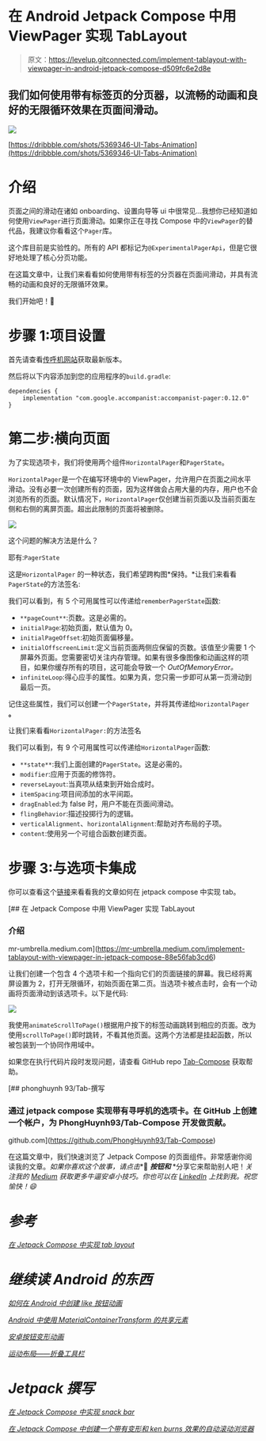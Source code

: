 # 在 Android Jetpack Compose 中用 ViewPager 实现 TabLayout

> 原文：<https://levelup.gitconnected.com/implement-tablayout-with-viewpager-in-android-jetpack-compose-d509fc6e2d8e>

## 我们如何使用带有标签页的分页器，以流畅的动画和良好的无限循环效果在页面间滑动。

![](img/86c367743da597b41175b541ebbef9a5.png)

[https://dribbble.com/shots/5369346-UI-Tabs-Animation](https://dribbble.com/shots/5369346-UI-Tabs-Animation)

# 介绍

页面之间的滑动在诸如 onboarding、设置向导等 ui 中很常见…我想你已经知道如何使用`ViewPager`进行页面滑动。如果你正在寻找 Compose 中的`ViewPager`的替代品，我建议你看看这个`Pager`库。

这个库目前是实验性的。所有的 API 都标记为`@ExperimentalPagerApi`，但是它很好地处理了核心分页功能。

在这篇文章中，让我们来看看如何使用带有标签的分页器在页面间滑动，并具有流畅的动画和良好的无限循环效果。

我们开始吧！🥰

# 步骤 1:项目设置

首先请查看[传呼机网站](https://github.com/google/accompanist/tree/main/pager)获取最新版本。

然后将以下内容添加到您的应用程序的`build.gradle`:

```
dependencies {
    implementation "com.google.accompanist:accompanist-pager:0.12.0"
}
```

# 第二步:横向页面

为了实现选项卡，我们将使用两个组件`HorizontalPager`和`PagerState`。

`HorizontalPager`是一个在编写环境中的 ViewPager，允许用户在页面之间水平滑动。没有必要一次创建所有的页面，因为这样做会占用大量的内存，用户也不会浏览所有的页面。默认情况下，`HorizontalPager`仅创建当前页面以及当前页面左侧和右侧的离屏页面。超出此限制的页面将被删除。

![](img/dc063e9ee24e9299d87e4ac196d485fd.png)

这个问题的解决方法是什么？

耶有:`PagerState`

这是`HorizontalPager` 的一种状态，我们希望跨构图*保持。*让我们来看看`PagerState`的方法签名:

我们可以看到，有 5 个可用属性可以传递给`rememberPagerState`函数:

*   `**pageCount**`:页数。这是必需的。
*   `initialPage`:初始页面，默认值为 0。
*   `initialPageOffset`:初始页面偏移量。
*   `initialOffscreenLimit`:定义当前页面两侧应保留的页数。该值至少需要 1 个屏幕外页面。您需要密切关注内存管理。如果有很多像图像和动画这样的项目，如果你缓存所有的项目，这可能会导致一个 *OutOfMemoryError。*
*   `infiniteLoop`:得心应手的属性。如果为真，您只需一步即可从第一页滑动到最后一页。

记住这些属性，我们可以创建一个`PagerState`，并将其传递给`HorizontalPager` **。**

让我们来看看`HorizontalPager:`的方法签名

我们可以看到，有 9 个可用属性可以传递给`HorizontalPager`函数:

*   `**state**`:我们上面创建的`PagerState`。这是必需的。
*   `modifier`:应用于页面的修饰符。
*   `reverseLayout`:当真项从结束到开始合成时。
*   `itemSpacing`:项目间添加的水平间距。
*   `dragEnabled`:为 false 时，用户不能在页面间滑动。
*   `flingBehavior`:描述投掷行为的逻辑。
*   `verticalAlignment`、`horizontalAlignment`:帮助对齐布局的子项。
*   `content`:使用另一个可组合函数创建页面。

# 步骤 3:与选项卡集成

你可以查看这个[链接](https://mr-umbrella.medium.com/implement-tab-in-jetpack-compose-ac0d6fe2dc83)来看看我的文章如何在 jetpack compose 中实现 tab。

[](https://mr-umbrella.medium.com/implement-tablayout-with-viewpager-in-jetpack-compose-88e56fab3cd6) [## 在 Jetpack Compose 中用 ViewPager 实现 TabLayout

### 介绍

mr-umbrella.medium.com](https://mr-umbrella.medium.com/implement-tablayout-with-viewpager-in-jetpack-compose-88e56fab3cd6) 

让我们创建一个包含 4 个选项卡和一个指向它们的页面链接的屏幕。我已经将离屏设置为 2，打开无限循环，初始页面在第二页。当选项卡被点击时，会有一个动画将页面滑动到该选项卡。以下是代码:

![](img/39aceb7de7986fc62f47c1db4ed37aea.png)

我使用`animateScrollToPage()`根据用户按下的标签动画跳转到相应的页面。改为使用`scrollToPage()`即时跳转，不看其他页面。这两个方法都是挂起函数，所以被包装到一个协同作用域中。

如果您在执行代码片段时发现问题，请查看 GitHub repo [Tab-Compose](https://github.com/PhongHuynh93/Tab-Compose) 获取帮助。

[](https://github.com/PhongHuynh93/Tab-Compose) [## phonghuynh 93/Tab-撰写

### 通过 jetpack compose 实现带有寻呼机的选项卡。在 GitHub 上创建一个帐户，为 PhongHuynh93/Tab-Compose 开发做贡献。

github.com](https://github.com/PhongHuynh93/Tab-Compose) 

在这篇文章中，我们快速浏览了 Jetpack Compose 的页面组件。非常感谢你阅读我的文章。*如果你喜欢这个故事，请点击**👏 ***按钮和*** *分享它来帮助别人吧！*关注我的 [Medium](https://mr-umbrella.medium.com/) *获取更多牛逼安卓小技巧*。你也可以在 [LinkedIn](https://www.linkedin.com/in/huynh-phong-3649a7131/) 上找到我。祝您愉快！😄*

# *参考*

*[在 Jetpack Compose 中实现 tab layout](/implement-android-tablayout-in-jetpack-compose-e61c113add79)*

# *继续读 Android 的东西*

*[如何在 Android 中创建 like 按钮动画](/how-to-create-like-button-animation-in-android-part-1-f99e2792143d)*

*[Android 中使用 MaterialContainerTransform 的共享元素](/shared-element-using-materialcontainertransform-in-android-6d420e74b122)*

*[安卓按钮变形动画](/android-button-morphing-animation-bc3bed740501)*

*[运动布局——折叠工具栏](/motionlayout-collapsing-toolbar-d0ce8dd874b6)*

# *Jetpack 撰写*

*[在 Jetpack Compose 中实现 snack bar](/implement-android-snackbar-in-jetpack-compose-d83df5ff5b47)*

*[在 Jetpack Compose 中创建一个带有变形和 ken burns 效果的自动滚动浏览器](/create-an-auto-scroll-viewpager-with-transformation-and-ken-burns-effect-in-android-jetpack-compose-efdf46f2e8ed)*